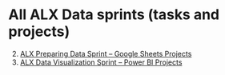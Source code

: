 # All ALX Data sprints (tasks and projects)

2. [ALX Preparing Data Sprint – Google Sheets Projects](https://github.com/MariamRaafatMohamed/ALX-Preparing-Data-Sprint2_Google-Sheets)
4. [ALX Data Visualization Sprint – Power BI Projects](https://github.com/MariamRaafatMohamed/alx-sprint4-maji-ndogo-report)
